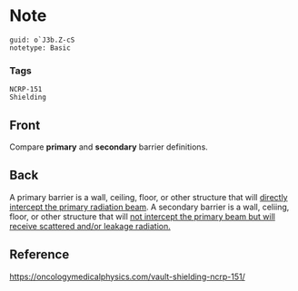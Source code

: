 # Note
```
guid: o`J3b.Z-cS
notetype: Basic
```

### Tags
```
NCRP-151
Shielding
```

## Front
Compare <b>primary</b> and <b>secondary</b> barrier definitions.

## Back
A primary barrier is a wall, ceiling, floor, or other structure that will <u>directly intercept the primary radiation beam</u>.
A secondary barrier is a wall, celiing, floor, or other structure that will <u>not intercept the primary beam but will receive scattered and/or leakage radiation.</u>

## Reference
<a href="https://oncologymedicalphysics.com/vault-shielding-ncrp-151/">https://oncologymedicalphysics.com/vault-shielding-ncrp-151/</a>
